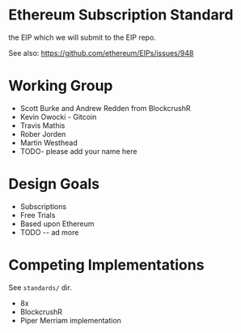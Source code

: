 # Ethereum Subscription Standard
the EIP which we will submit to the EIP repo.

See also: https://github.com/ethereum/EIPs/issues/948

# Working Group

* Scott Burke and Andrew Redden from BlockcrushR
* Kevin Owocki - Gitcoin
* Travis Mathis
* Rober Jorden
* Martin Westhead
* TODO- please add your name here

# Design Goals 

* Subscriptions
* Free Trials
* Based upon Ethereum
* TODO -- ad more

# Competing Implementations

See `standards/` dir.

* 8x
* BlockcrushR
* Piper Merriam implementation
